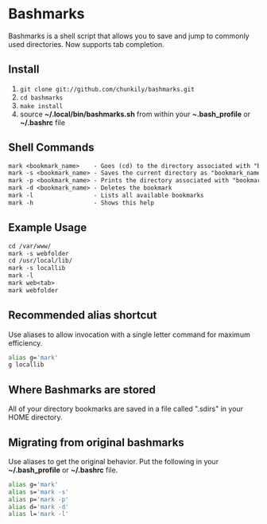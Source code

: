 # Bashmarks

Bashmarks is a shell script that allows you to save and jump to commonly used
directories. Now supports tab completion.

## Install

1. `git clone git://github.com/chunkily/bashmarks.git`
2. `cd bashmarks`
3. `make install`
4. source **~/.local/bin/bashmarks.sh** from within your **~.bash_profile** or
   **~/.bashrc** file

## Shell Commands

```txt
mark <bookmark_name>    - Goes (cd) to the directory associated with "bookmark_name"
mark -s <bookmark_name> - Saves the current directory as "bookmark_name"
mark -p <bookmark_name> - Prints the directory associated with "bookmark_name"
mark -d <bookmark_name> - Deletes the bookmark
mark -l                 - Lists all available bookmarks
mark -h                 - Shows this help
```

## Example Usage

```txt
cd /var/www/
mark -s webfolder
cd /usr/local/lib/
mark -s locallib
mark -l
mark web<tab>
mark webfolder
```

## Recommended alias shortcut

Use aliases to allow invocation with a single letter command for maximum
efficiency.

```sh
alias g='mark'
g locallib
```

## Where Bashmarks are stored

All of your directory bookmarks are saved in a file called ".sdirs" in your HOME
directory.

## Migrating from original bashmarks

Use aliases to get the original behavior. Put the following in your
**~/.bash_profile** or **~/.bashrc** file.

```sh
alias g='mark'
alias s='mark -s'
alias p='mark -p'
alias d='mark -d'
alias l='mark -l'
```
